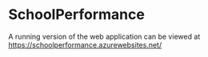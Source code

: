 # SchoolPerformance
A running version of the web application can be viewed at https://schoolperformance.azurewebsites.net/
